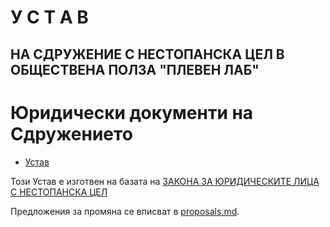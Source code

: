 # У С Т А В

## НА СДРУЖЕНИЕ С НЕСТОПАНСКА ЦЕЛ В ОБЩЕСТВЕНА ПОЛЗА "ПЛЕВЕН ЛАБ"

# Юридически документи на Сдружението

* [Устав](устав.md)

Този Устав е изготвен на базата на [ЗАКОНA ЗА ЮРИДИЧЕСКИТЕ ЛИЦА С НЕСТОПАНСКА ЦЕЛ](https://www.lex.bg/laws/ldoc/2134942720)

Предложения за промяна се вписват в [proposals.md](proposals.md).
